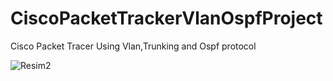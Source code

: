 # CiscoPacketTrackerVlanOspfProject
Cisco Packet Tracer Using Vlan,Trunking and Ospf protocol 


![Resim2](https://user-images.githubusercontent.com/33804427/95513191-969b5600-09c2-11eb-819d-c68531e54148.jpg)



